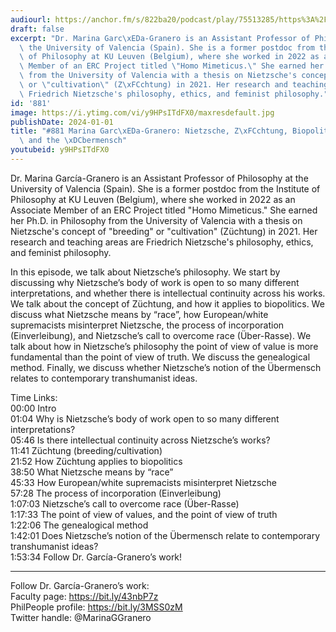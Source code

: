 ```yaml
---
audiourl: https://anchor.fm/s/822ba20/podcast/play/75513285/https%3A%2F%2Fd3ctxlq1ktw2nl.cloudfront.net%2Fstaging%2F2023-8-5%2Fa61cbf87-f1e2-566b-2904-900011a1eddc.m4a
draft: false
excerpt: "Dr. Marina Garc\xEDa-Granero is an Assistant Professor of Philosophy at\
  \ the University of Valencia (Spain). She is a former postdoc from the Institute\
  \ of Philosophy at KU Leuven (Belgium), where she worked in 2022 as an Associate\
  \ Member of an ERC Project titled \"Homo Mimeticus.\" She earned her Ph.D. in Philosophy\
  \ from the University of Valencia with a thesis on Nietzsche's concept of \"breeding\"\
  \ or \"cultivation\" (Z\xFCchtung) in 2021. Her research and teaching areas are\
  \ Friedrich Nietzsche's philosophy, ethics, and feminist philosophy."
id: '881'
image: https://i.ytimg.com/vi/y9HPsITdFX0/maxresdefault.jpg
publishDate: 2024-01-01
title: "#881 Marina Garc\xEDa-Granero: Nietzsche, Z\xFCchtung, Biopolitics, Race,\
  \ and the \xDCbermensch"
youtubeid: y9HPsITdFX0
---
```

<div class="timelinks">

Dr. Marina García-Granero is an Assistant Professor of Philosophy at the University of Valencia (Spain). She is a former postdoc from the Institute of Philosophy at KU Leuven (Belgium), where she worked in 2022 as an Associate Member of an ERC Project titled "Homo Mimeticus." She earned her Ph.D. in Philosophy from the University of Valencia with a thesis on Nietzsche's concept of "breeding" or "cultivation" (Züchtung) in 2021. Her research and teaching areas are Friedrich Nietzsche's philosophy, ethics, and feminist philosophy.

In this episode, we talk about Nietzsche’s philosophy. We start by discussing why Nietzsche’s body of work is open to so many different interpretations, and whether there is intellectual continuity across his works. We talk about the concept of Züchtung, and how it applies to biopolitics. We discuss what Nietzsche means by “race”, how European/white supremacists misinterpret Nietzsche, the process of incorporation (Einverleibung), and Nietzsche’s call to overcome race (Über-Rasse). We talk about how in Nietzsche’s philosophy the point of view of value is more fundamental than the point of view of truth. We discuss the genealogical method. Finally, we discuss whether Nietzsche’s notion of the Übermensch relates to contemporary transhumanist ideas.

Time Links:  
<time>00:00</time> Intro  
<time>01:04</time> Why is Nietzsche’s body of work open to so many different interpretations?  
<time>05:46</time> Is there intellectual continuity across Nietzsche’s works?  
<time>11:41</time> Züchtung (breeding/cultivation)  
<time>21:52</time> How Züchtung applies to biopolitics  
<time>38:50</time> What Nietzsche means by “race”  
<time>45:33</time> How European/white supremacists misinterpret Nietzsche  
<time>57:28</time> The process of incorporation (Einverleibung)  
<time>1:07:03</time> Nietzsche’s call to overcome race (Über-Rasse)  
<time>1:17:33</time> The point of view of values, and the point of view of truth  
<time>1:22:06</time> The genealogical method  
<time>1:42:01</time> Does Nietzsche’s notion of the Übermensch relate to contemporary transhumanist ideas?  
<time>1:53:34</time> Follow Dr. García-Granero’s work!

---

Follow Dr. García-Granero’s work:  
Faculty page: https://bit.ly/43nbP7z  
PhilPeople profile: https://bit.ly/3MSS0zM  
Twitter handle: @MarinaGGranero
</div>

